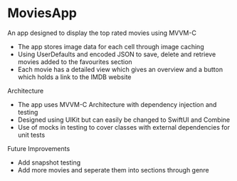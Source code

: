 # MoviesApp
An app designed to display the top rated movies using MVVM-C
 - The app stores image data for each cell through image caching
 - Using UserDefaults and encoded JSON to save, delete and retrieve movies added to the favourites section 
 - Each movie has a detailed view which gives an overview and a button which holds a link to the IMDB website
 
 Architecture 
 - The app uses MVVM-C Architecture with dependency injection and testing
 - Designed using UIKit but can easily be changed to SwiftUI and Combine
 - Use of mocks in testing to cover classes with external dependencies for unit tests
 
 Future Improvements
 - Add snapshot testing
 - Add more movies and seperate them into sections through genre
